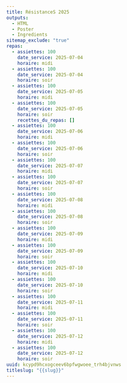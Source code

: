 ```yaml
---
title: RésistanceS 2025
outputs:
  - HTML
  - Poster
  - Ingredients
sitemap_exclude: "true"
repas:
  - assiettes: 100
    date_service: 2025-07-04
    horaire: midi
  - assiettes: 100
    date_service: 2025-07-04
    horaire: soir
  - assiettes: 100
    date_service: 2025-07-05
    horaire: midi
  - assiettes: 100
    date_service: 2025-07-05
    horaire: soir
    recettes_du_repas: []
  - assiettes: 100
    date_service: 2025-07-06
    horaire: midi
  - assiettes: 100
    date_service: 2025-07-06
    horaire: soir
  - assiettes: 100
    date_service: 2025-07-07
    horaire: midi
  - assiettes: 100
    date_service: 2025-07-07
    horaire: soir
  - assiettes: 100
    date_service: 2025-07-08
    horaire: midi
  - assiettes: 100
    date_service: 2025-07-08
    horaire: soir
  - assiettes: 100
    date_service: 2025-07-09
    horaire: midi
  - assiettes: 100
    date_service: 2025-07-09
    horaire: soir
  - assiettes: 100
    date_service: 2025-07-10
    horaire: midi
  - assiettes: 100
    date_service: 2025-07-10
    horaire: soir
  - assiettes: 100
    date_service: 2025-07-11
    horaire: midi
  - assiettes: 100
    date_service: 2025-07-11
    horaire: soir
  - assiettes: 100
    date_service: 2025-07-12
    horaire: midi
  - assiettes: 100
    date_service: 2025-07-12
    horaire: soir
uuid: kcypd9hcxogceev6bpfwgwoee_trh4bjvnws
titleslug: "{{slug}}"
---
```

